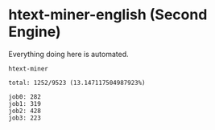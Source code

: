 # htext-miner-english (Second Engine)

Everything doing here is automated.

```
htext-miner

total: 1252/9523 (13.147117504987923%)

job0: 282
job1: 319
job2: 428
job3: 223
```
